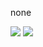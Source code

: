 none

<img src="https://img.shields.io/badge/Java-007396?style=flat-square&logo=Java&logoColor=white &nbsp"></a>
<img src="https://img.shields.io/badge/Spring-6DB33F?style=flat-square&logo=Spring&logoColor=white">
